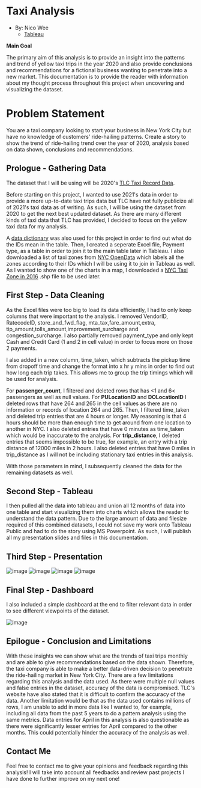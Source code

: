# **Taxi Analysis**
* By: Nico Wee
    * [Tableau](https://public.tableau.com/app/profile/nicowyy)

**Main Goal**

The primary aim of this analysis is to provide an insight into the patterns and trend of yellow taxi trips in the year 2020 and also provide conclusions and recommendations for a fictional business wanting to penetrate into a new market. This documentation is to provide the reader with information about my thought process throughout this project when uncovering and visualizing the dataset.

# Problem Statement

You are a taxi company looking to start your business in New York City but have no knowledge of customers’ ride-hailing patterns. Create a story to show the trend of ride-hailing trend over the year of 2020, analysis based on data shown, conclusions and recommendations.

## Prologue - Gathering Data
The dataset that I will be using will be 2020's [TLC Taxi Record Data](https://www1.nyc.gov/site/tlc/about/tlc-trip-record-data.page).

Before starting on this project, I wanted to use 2021's data in order to provide a more up-to-date taxi trips data but TLC have not fully publicize all of 2021's taxi data as of writing. As such, I will be using the dataset from 2020 to get the next best updated dataset. 
As there are many different kinds of taxi data that TLC has provided, I decided to focus on the yellow taxi data for my analysis. 

A [data dictionary](https://www1.nyc.gov/assets/tlc/downloads/pdf/data_dictionary_trip_records_yellow.pdf) was also used for this project in order to find out what do the IDs mean in the table. Then, I created a seperate Excel file, Payment type, as a table in order to join it to the main table later in Tableau.
I also downloaded a list of taxi zones from [NYC OpenData](https://data.cityofnewyork.us/Transportation/NYC-Taxi-Zones/d3c5-ddgc) which labels all the zones according to their IDs which I will be using it to join in Tableau as well.
As I wanted to show one of the charts in a map, I downloaded a [NYC Taxi Zone in 2016](https://maps.princeton.edu/catalog/nyu-2451-36743) .shp file to be used later.
## First Step - Data Cleaning 
As the Excel files were too big to load its data efficiently, I had to only keep columns that were important to the analysis. I removed VendorID, RatecodeID, store_and_fwd_flag, mta_tax,fare_amount,extra, tip_amount,tolls_amount,improvement_surcharge and congestion_surcharge. I also partially removed payment_type and only kept Cash and Credit Card (1 and 2 in cell value) in order to focus more on those 2 payments. 

I also added in a new column, time_taken, which subtracts the pickup time from dropoff time and change the format into x hr y mins in order to find out how long each trip takes. This allows me to group the trip timings which will be used for analysis. 

For **passenger_count**, 
I filtered and deleted rows that has <1 and 6< passengers as well as null values. For **PULocationID** and **DOLocationID** I deleted rows that have 264 and 265 in the cell values as there are no information or records of location 264 and 265. Then, I filtered time_taken and deleted trip entries that are 4 hours or longer. My reasoning is that 4 hours should be more than enough time to get around from one location to another in NYC. I also deleted entries that have 0 minutes as time_taken which would be inaccurate to the analysis. For **trip_distance**, I deleted entries that seems impossible to be true, for example, an entry with a trip distance of 12000 miles in 2 hours. I also deleted entries that have 0 miles in trip_distance as I will not be including stationary taxi entries in this analysis.

With those parameters in mind, I subsequently cleaned the data for the remaining datasets as well.

## Second Step - Tableau
I 
then 
pulled all the data into tableau and union all 12 months of data into one table and start visualizing them into charts which allows the reader to understand the data pattern. Due to the large amount of data and filesize required of this combined datasets, I could not save my work onto Tableau Public and had to do the story using MS Powerpoint. As such, I will publish all my presentation slides and files in this documentation.

## Third Step - Presentation
![image](https://user-images.githubusercontent.com/101384168/159224391-f38f47bc-e5d6-4ac4-9fc5-d1ec749d4616.png)
![image](https://user-images.githubusercontent.com/101384168/159224507-df6bda5c-d458-4ecd-8afe-b7aa327b3afe.png)
![image](https://user-images.githubusercontent.com/101384168/159224581-e10912ee-5713-48ec-972a-bb92686898a2.png)
![image](https://user-images.githubusercontent.com/101384168/159224611-e918b459-1d79-4993-870e-f136c1dba20c.png)

## Final Step - Dashboard
I also included a simple dashboard at the end to filter relevant data in order to see different viewpoints of the dataset.

![image](https://user-images.githubusercontent.com/101384168/159227850-ad6f36d1-a811-4017-82b8-edc3f49f8546.png)

## Epilogue - Conclusion and Limitations
With these insights we can show what are the trends of taxi trips monthly and are able to give recommendations based on the data shown. Therefore, the taxi company is able to make a better data-driven decision to penetrate the ride-hailing market in New York City. There are a few limitations regarding this analysis and the data used. As there were multiple null values and false entries in the dataset, accuracy of the data is compromised. TLC's website have also stated that it is difficult to confirm the accuracy of the data. Another limitation would be that as the data used contains millions of rows, I am unable to add in more data like I wanted to, for example, including all data from the past 5 years to do a pattern analysis using the same metrics. 
Data entries for April in this analysis is also questionable as there were significantly lesser entries for April compared to the other months. This could potentially hinder the accuracy of the analysis as well. 

## Contact Me 
Feel free to contact me to give your opinions and feedback regarding this analysis! I will take into account all feedbacks and review past projects I have done to further improve on my next one!
